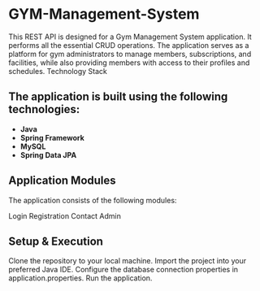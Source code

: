 # GYM-Management-System
This REST API is designed for a Gym Management System application. It performs all the essential CRUD operations. The application serves as a platform for gym administrators to manage members, subscriptions, and facilities, while also providing members with access to their profiles and schedules.
Technology Stack
## The application is built using the following technologies:

- **Java**
- **Spring Framework**
- **MySQL**
- **Spring Data JPA**
## Application Modules
The application consists of the following modules:

Login
Registration
Contact
Admin

## Setup & Execution
Clone the repository to your local machine.
Import the project into your preferred Java IDE.
Configure the database connection properties in application.properties.
Run the application.
